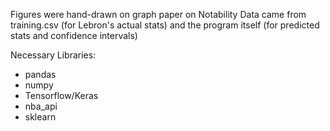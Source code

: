 Figures were hand-drawn on graph paper on Notability
Data came from training.csv (for Lebron's actual stats) and the program itself
(for predicted stats and confidence intervals)

Necessary Libraries:
- pandas
- numpy
- Tensorflow/Keras
- nba_api
- sklearn